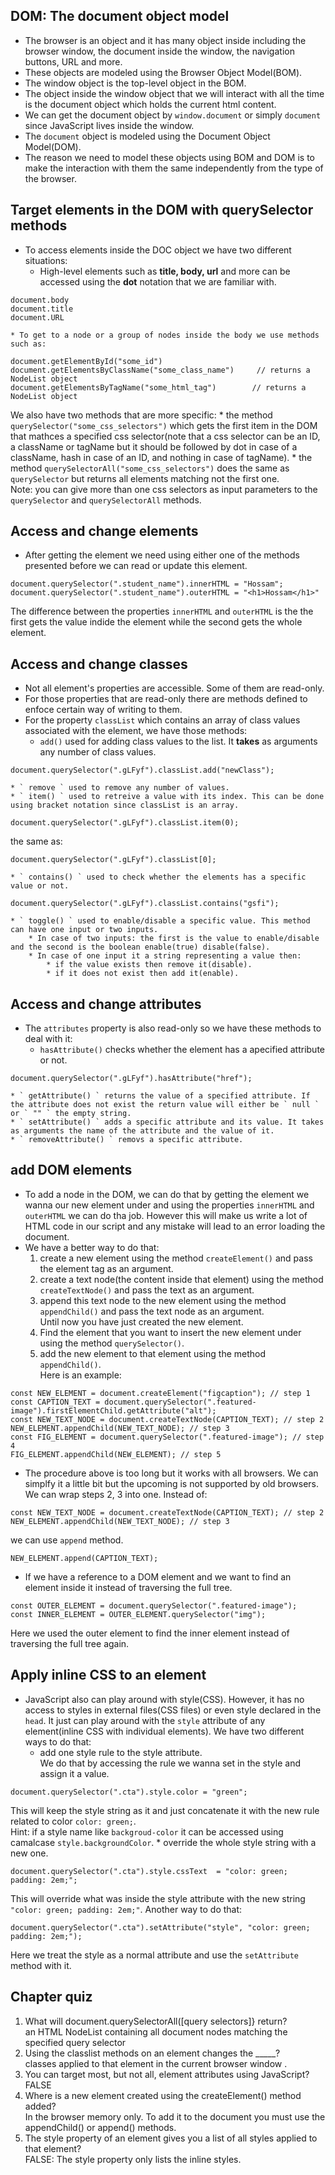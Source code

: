 ## DOM: The document object model
* The browser is an object and it has many object inside including the browser window, the document inside the window, the navigation buttons, URL and more.
* These objects are modeled using the Browser Object Model(BOM).
* The window object is the top-level object in the BOM.
* The object inside the window object that we will interact with all the time is the document object which holds the current html content.
* We can get the document object by ` window.document ` or simply ` document ` since JavaScript lives inside the window.
* The ` document ` object is modeled using the Document Object Model(DOM).
* The reason we need to model these objects using BOM and DOM is to make the interaction with them the same independently from the type of the browser.

## Target elements in the DOM with querySelector methods
* To access elements inside the DOC object we have two different situations:
    * High-level elements such as **title, body, url** and more can be accessed using the **dot** notation that we are familiar with.
```
document.body
document.title
document.URL
```
    * To get to a node or a group of nodes inside the body we use methods such as:
```
document.getElementById("some_id")
document.getElementsByClassName("some_class_name")     // returns a NodeList object
document.getElementsByTagName("some_html_tag")	      // returns a NodeList object
```
We also have two methods that are more specific:
        * the method ` querySelector("some_css_selectors") ` which gets the first item in the DOM that mathces a specified css selector(note that a css selector can be an ID, a className or tagName but it should be followed by dot in case of a className, hash in case of an ID, and nothing in case of tagName).
        * the method ` querySelectorAll("some_css_selectors") ` does the same as ` querySelector ` but returns all elements matching not the first one.  
Note: you can give more than one css selectors as input parameters to the ` querySelector ` and ` querySelectorAll ` methods.

## Access and change elements
* After getting the element we need using either one of the methods presented before we can read or update this element.
```
document.querySelector(".student_name").innerHTML = "Hossam";
document.querySelector(".student_name").outerHTML = "<h1>Hossam</h1>"
```
The difference between the properties ` innerHTML ` and ` outerHTML ` is the the first gets the value indide the element while the second gets the whole element.

## Access and change classes
* Not all element's properties are accessible. Some of them are read-only.
* For those properties that are read-only there are methods defined to enfoce certain way of writing to them.
* For the property ` classList ` which contains an array of class values associated with the element, we have those methods:
    * ` add() ` used for adding class values to the list. It **takes** as arguments any number of class values.
```
document.querySelector(".gLFyf").classList.add("newClass");
```
    * ` remove ` used to remove any number of values.
    * ` item() ` used to retreive a value with its index. This can be done using bracket notation since classList is an array.
```
document.querySelector(".gLFyf").classList.item(0);
```
the same as:
```
document.querySelector(".gLFyf").classList[0];
```
    * ` contains() ` used to check whether the elements has a specific value or not.
```
document.querySelector(".gLFyf").classList.contains("gsfi");
```
    * ` toggle() ` used to enable/disable a specific value. This method can have one input or two inputs. 
        * In case of two inputs: the first is the value to enable/disable and the second is the boolean enable(true) disable(false). 
        * In case of one input it a string representing a value then:
            * if the value exists then remove it(disable).
            * if it does not exist then add it(enable).

## Access and change attributes
* The ` attributes ` property is also read-only so we have these methods to deal with it:
    * ` hasAttribute() ` checks whether the element has a apecified attribute or not.
```
document.querySelector(".gLFyf").hasAttribute("href");
```
    * ` getAttribute() ` returns the value of a specified attribute. If the attribute does not exist the return value will either be ` null ` or ` "" ` the empty string.
    * ` setAttribute() ` adds a specific attribute and its value. It takes as arguments the name of the attribute and the value of it.
    * ` removeAttribute() ` removs a specific attribute.

## add DOM elements
* To add a node in the DOM, we can do that by getting the element we wanna our new element under and using the properties ` innerHTML ` and ` outerHTML ` we can do tha job. However this will make us write a lot of HTML code in our script and any mistake will lead to an error loading the document.
* We have a better way to do that:
    1. create a new element using the method ` createElement() ` and pass the element tag as an argument.
    2. create a text node(the content inside that element) using the method ` createTextNode() ` and pass the text as an argument.
    3. append this text node to the new element using the method ` appendChild() ` and pass the text node as an argument.  
Until now you have just created the new element.
    4. Find the element that you want to insert the new element under using the method ` querySelector() `.
    5. add the new element to that element using the method ` appendChild() `.  
Here is an example:
```
const NEW_ELEMENT = document.createElement("figcaption"); // step 1
const CAPTION_TEXT = document.querySelector(".featured-image").firstElementChild.getAttribute("alt");
const NEW_TEXT_NODE = document.createTextNode(CAPTION_TEXT); // step 2
NEW_ELEMENT.appendChild(NEW_TEXT_NODE); // step 3
const FIG_ELEMENT = document.querySelector(".featured-image"); // step 4
FIG_ELEMENT.appendChild(NEW_ELEMENT); // step 5
```
* The procedure above is too long but it works with all browsers. We can simplfy it a little bit but the upcoming is not supported by old browsers.  
We can wrap steps 2, 3 into one. Instead of:
```
const NEW_TEXT_NODE = document.createTextNode(CAPTION_TEXT); // step 2
NEW_ELEMENT.appendChild(NEW_TEXT_NODE); // step 3
```
we can use ` append ` method.
```
NEW_ELEMENT.append(CAPTION_TEXT);
```
* If we have a reference to a DOM element and we want to find an element inside it instead of traversing the full tree.
```
const OUTER_ELEMENT = document.querySelector(".featured-image");
const INNER_ELEMENT = OUTER_ELEMENT.querySelector("img");
```
Here we used the outer element to find the inner element instead of traversing the full tree again.

## Apply inline CSS to an element
* JavaScript also can play around with style(CSS). However, it has no access to styles in external files(CSS files) or even style declared in the ` head `. It just can play around with the ` style ` attribute of any element(inline CSS with individual elements). We have two different ways to do that:
    * add one style rule to the style attribute.  
We do that by accessing the rule we wanna set in the style and assign it a value.
```
document.querySelector(".cta").style.color = "green";
```
This will keep the style string as it and just concatenate it with the new rule related to color ` color: green; `.  
Hint: if a style name like ` backgroud-color ` it can be accessed using camalcase ` style.backgroundColor `.
    * override the whole style string with a new one.  
```
document.querySelector(".cta").style.cssText  = "color: green; padding: 2em;";
```
This will override what was inside the style attribute with the new string ` "color: green; padding: 2em;" `.
Another way to do that:
```
document.querySelector(".cta").setAttribute("style", "color: green; padding: 2em;");
```
Here we treat the style as a normal attribute and use the ` setAttribute ` method with it.

## Chapter quiz
1. What will document.querySelectorAll([query selectors]} return?  
an HTML NodeList containing all document nodes matching the specified query selector
2. Using the classlist methods on an element changes the _____?  
classes applied to that element in the current browser window .
3. You can target most, but not all, element attributes using JavaScript?  
FALSE
4. Where is a new element created using the createElement() method added?  
In the browser memory only. To add it to the document you must use the appendChild() or append() methods.
5. The style property of an element gives you a list of all styles applied to that element?  
FALSE: The style property only lists the inline styles.

